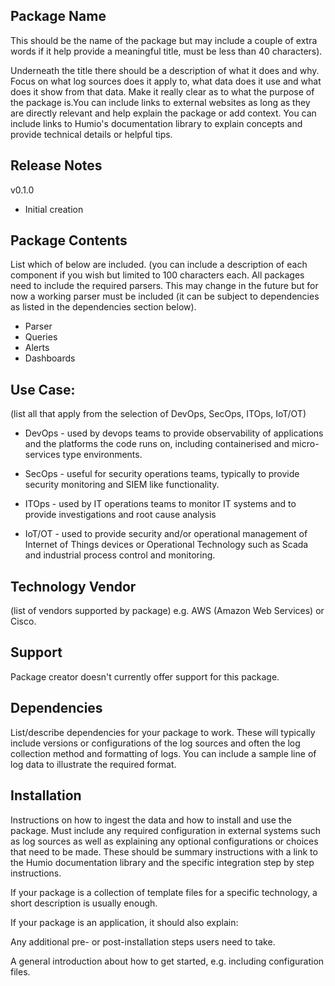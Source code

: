## Package Name

This should be the name of the package but may include a couple of extra words if it help provide a meaningful title, must be less than 40 characters).

Underneath the title there should be a description of what it does and why. Focus on what log sources does it apply to, what data does it use and what does it show from that data. Make it really clear as to what the purpose of the package is.You can include links to external websites as long as they are directly relevant and help explain the package or add context. You can include links to Humio's documentation library to explain concepts and provide technical details or helpful tips.

## Release Notes

v0.1.0 
- Initial creation

## Package Contents

List which of below are included. (you can include a description of each component if you wish but limited to 100 characters each. All packages need to include the required parsers. This may change in the future but for now a working parser must be included (it can be subject to dependencies as listed in the dependencies section below).

- Parser
- Queries
- Alerts
- Dashboards

## Use Case:

(list all that apply from the selection of DevOps, SecOps, ITOps, IoT/OT)

- DevOps - used by devops teams to provide observability of applications and the platforms the code runs on, including containerised and micro-services type environments.

- SecOps - useful for security operations teams, typically to provide security monitoring and SIEM like functionality.

- ITOps - used by IT operations teams to monitor IT systems and to provide investigations and root cause analysis

- IoT/OT - used to provide security and/or operational management of Internet of Things devices or Operational Technology such as Scada and industrial process control and monitoring.

## Technology Vendor

(list of vendors supported by package) e.g. AWS (Amazon Web Services) or Cisco.

## Support

Package creator doesn't currently offer support for this package.

## Dependencies

List/describe dependencies for your package to work. These will typically include versions or configurations of the log sources and often the log collection method and formatting of logs. You can include a sample line of log data to illustrate the required format.

## Installation

Instructions on how to ingest the data and how to install and use the package. Must include any required configuration in external systems such as log sources as well as explaining any optional configurations or choices that need to be made. These should be summary instructions with a link to the Humio documentation library and the specific integration step by step instructions.

If your package is a collection of template files for a specific technology, a short description is usually enough.

If your package is an application, it should also explain:

Any additional pre- or post-installation steps users need to take.

A general introduction about how to get started, e.g. including configuration files.